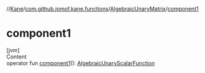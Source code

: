 //[Kane](../../index.md)/[com.github.jomof.kane.functions](../index.md)/[AlgebraicUnaryMatrix](index.md)/[component1](component1.md)



# component1  
[jvm]  
Content  
operator fun [component1](component1.md)(): [AlgebraicUnaryScalarFunction](../-algebraic-unary-scalar-function/index.md)  



